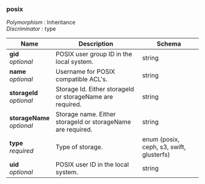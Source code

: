 
<a name="posix"></a>
### posix
*Polymorphism* : Inheritance  
*Discriminator* : type


|Name|Description|Schema|
|---|---|---|
|**gid**  <br>*optional*|POSIX user group ID in the local system.|string|
|**name**  <br>*optional*|Username for POSIX compatible ACL's.|string|
|**storageId**  <br>*optional*|Storage Id. Either storageId or storageName are required.|string|
|**storageName**  <br>*optional*|Storage name. Either storageId or storageName are required.|string|
|**type**  <br>*required*|Type of storage.|enum (posix, ceph, s3, swift, glusterfs)|
|**uid**  <br>*optional*|POSIX user ID in the local system.|string|



